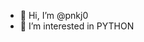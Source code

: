 - 👋 Hi, I’m @pnkj0
- 👀 I’m interested in PYTHON

<!---
pnkj0/pnkj0 is a ✨ special ✨ repository because its `README.md` (this file) appears on your GitHub profile.
You can click the Preview link to take a look at your changes.
--->
